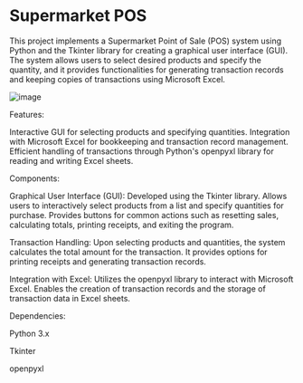 # Supermarket POS
This project implements a Supermarket Point of Sale (POS) system using Python and the Tkinter library for creating a graphical user interface (GUI). The system allows users to select desired products and specify the quantity, and it provides functionalities for generating transaction records and keeping copies of transactions using Microsoft Excel.

![image](https://github.com/saketh010/SupermarketPOS/assets/141061658/67b55c2d-40e0-4acc-a6f3-2c6928925f32)


Features:

Interactive GUI for selecting products and specifying quantities.
Integration with Microsoft Excel for bookkeeping and transaction record management.
Efficient handling of transactions through Python's openpyxl library for reading and writing Excel sheets.

Components:

Graphical User Interface (GUI):
Developed using the Tkinter library.
Allows users to interactively select products from a list and specify quantities for purchase.
Provides buttons for common actions such as resetting sales, calculating totals, printing receipts, and exiting the program.

Transaction Handling:
Upon selecting products and quantities, the system calculates the total amount for the transaction.
It provides options for printing receipts and generating transaction records.

Integration with Excel:
Utilizes the openpyxl library to interact with Microsoft Excel.
Enables the creation of transaction records and the storage of transaction data in Excel sheets.

Dependencies:

Python 3.x

Tkinter

openpyxl
